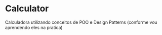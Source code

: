 # Calculator
Calculadora utilizando conceitos de POO e Design Patterns (conforme vou aprendendo eles na pratica)
